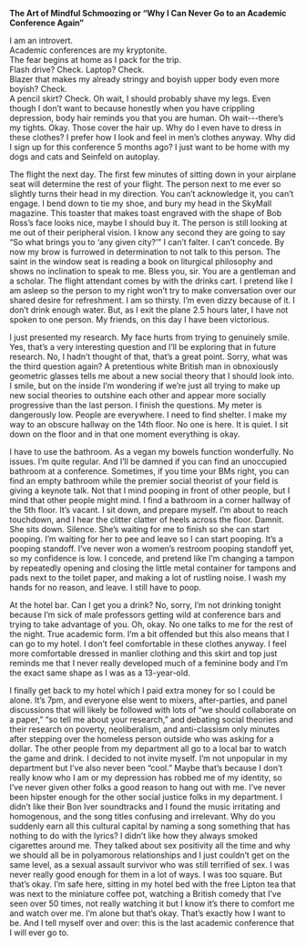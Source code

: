 **The Art of Mindful Schmoozing or “Why I Can Never Go to an Academic Conference Again”**

I am an introvert.  
Academic conferences are my kryptonite.   
The fear begins at home as I pack for the trip.  
Flash drive? Check. Laptop? Check.  
Blazer that makes my already stringy and boyish upper body even more boyish? Check.  
A pencil skirt? Check. Oh wait, I should probably shave my legs. Even though I don’t want to because honestly when you have crippling depression, body hair reminds you that you are human. Oh wait---there’s my tights. Okay. Those cover the hair up. Why do I even have to dress in these clothes? I prefer how I look and feel in men’s clothes anyway. Why did I sign up for this conference 5 months ago? I just want to be home with my dogs and cats and Seinfeld on autoplay. 

The flight the next day. The first few minutes of sitting down in your airplane seat will determine the rest of your flight. The person next to me ever so slightly turns their head in my direction. You can’t acknowledge it, you can’t engage. I bend down to tie my shoe, and bury my head in the SkyMall magazine. This toaster that makes toast engraved with the shape of Bob Ross’s face looks nice, maybe I should buy it. The person is still looking at me out of their peripheral vision. I know any second they are going to say “So what brings you to ‘any given city?’” I can’t falter. I can’t concede. By now my brow is furrowed in determination to not talk to this person. The saint in the window seat is reading a book on liturgical philosophy and shows no inclination to speak to me. Bless you, sir. You are a gentleman and a scholar. The flight attendant comes by with the drinks cart. I pretend like I am asleep so the person to my right won’t try to make conversation over our shared desire for refreshment. I am so thirsty. I’m even dizzy because of it. I don’t drink enough water. But, as I exit the plane 2.5 hours later, I have not spoken to one person. My friends, on this day I have been victorious. 

I just presented my research. My face hurts from trying to genuinely smile. Yes, that’s a very interesting question and I’ll be exploring that in future research. No, I hadn’t thought of that, that’s a great point. Sorry, what was the third question again? A pretentious white British man in obnoxiously geometric glasses tells me about a new social theory that I should look into. I smile, but on the inside I’m wondering if we’re just all trying to make up new social theories to outshine each other and appear more socially progressive than the last person. I finish the questions. My meter is dangerously low. People are everywhere. I need to find shelter. I make my way to an obscure hallway on the 14th floor. No one is here. It is quiet. I sit down on the floor and in that one moment everything is okay. 

I have to use the bathroom. As a vegan my bowels function wonderfully. No issues. I’m quite regular. And I’ll be damned if you can find an unoccupied bathroom at a conference. Sometimes, if you time your BMs right, you can find an empty bathroom while the premier social theorist of your field is giving a keynote talk. Not that I mind pooping in front of other people, but I mind that other people might mind. I find a bathroom in a corner hallway of the 5th floor. It’s vacant. I sit down, and prepare myself. I’m about to reach touchdown, and I hear the clitter clatter of heels across the floor. Damnit. She sits down. Silence. She’s waiting for me to finish so she can start pooping. I’m waiting for her to pee and leave so I can start pooping. It’s a pooping standoff. I’ve never won a women’s restroom pooping standoff yet, so my confidence is low. I concede, and pretend like I’m changing a tampon by repeatedly opening and closing the little metal container for tampons and pads next to the toilet paper, and making a lot of rustling noise. I wash my hands for no reason, and leave. I still have to poop. 

At the hotel bar. Can I get you a drink? No, sorry, I’m not drinking tonight because I’m sick of male professors getting wild at conference bars and trying to take advantage of you. Oh, okay. No one talks to me for the rest of the night. True academic form. I’m a bit offended but this also means that I can go to my hotel. I don’t feel comfortable in these clothes anyway. I feel more comfortable dressed in manlier clothing and this skirt and top just reminds me that I never really developed much of a feminine body and I’m the exact same shape as I was as a 13-year-old. 

I finally get back to my hotel which I paid extra money for so I could be alone. It’s 7pm, and everyone else went to mixers, after-parties, and panel discussions that will likely be followed with lots of “we should collaborate on a paper,” “so tell me about your research,” and debating social theories and their research on poverty, neoliberalism, and anti-classism only minutes after stepping over the homeless person outside who was asking for a dollar. The other people from my department all go to a local bar to watch the game and drink. I decided to not invite myself. I’m not unpopular in my department but I’ve also never been “cool.” Maybe that’s because I don’t really know who I am or my depression has robbed me of my identity, so I’ve never given other folks a good reason to hang out with me. I’ve never been hipster enough for the other social justice folks in my department. I didn’t like their Bon Iver soundtracks and I found the music irritating and homogenous, and the song titles confusing and irrelevant. Why do you suddenly earn all this cultural capital by naming a song something that has nothing to do with the lyrics? I didn’t like how they always smoked cigarettes around me. They talked about sex positivity all the time and why we should all be in polyamorous relationships and I just couldn’t get on the same level, as a sexual assault survivor who was still terrified of sex. I was never really good enough for them in a lot of ways. I was too square. But that’s okay. I’m safe here, sitting in my hotel bed with the free Lipton tea that was next to the miniature coffee pot, watching a British comedy that I’ve seen over 50 times, not really watching it but I know it’s there to comfort me and watch over me. I’m alone but that’s okay. That’s exactly how I want to be. And I tell myself over and over: this is the last academic conference that I will ever go to. 
